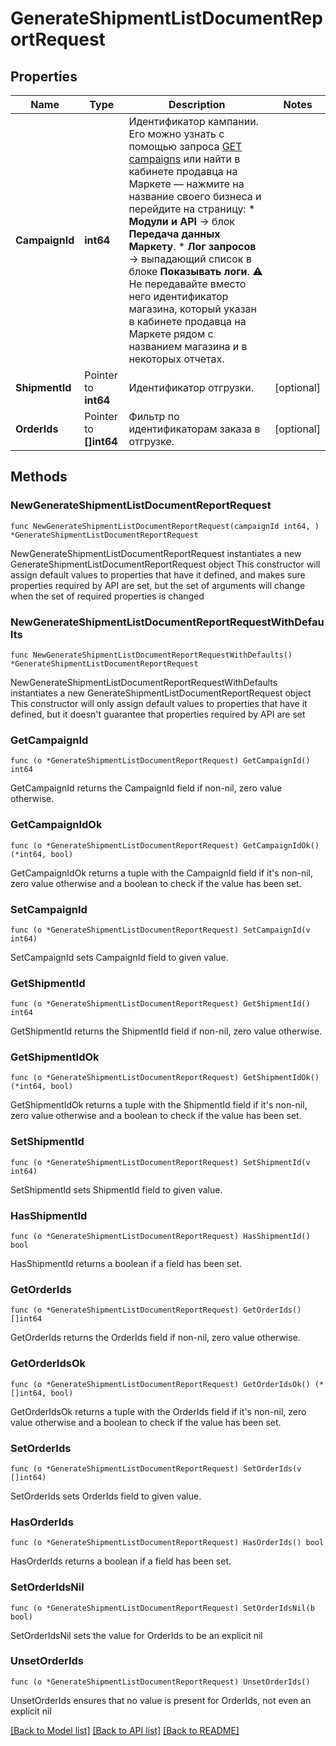 # GenerateShipmentListDocumentReportRequest

## Properties

Name | Type | Description | Notes
------------ | ------------- | ------------- | -------------
**CampaignId** | **int64** | Идентификатор кампании.  Его можно узнать с помощью запроса [GET campaigns](../../reference/campaigns/getCampaigns.md) или найти в кабинете продавца на Маркете — нажмите на название своего бизнеса и перейдите на страницу:    * **Модули и API** → блок **Передача данных Маркету**.   * **Лог запросов** → выпадающий список в блоке **Показывать логи**.  ⚠️ Не передавайте вместо него идентификатор магазина, который указан в кабинете продавца на Маркете рядом с названием магазина и в некоторых отчетах.  | 
**ShipmentId** | Pointer to **int64** | Идентификатор отгрузки. | [optional] 
**OrderIds** | Pointer to **[]int64** | Фильтр по идентификаторам заказа в отгрузке. | [optional] 

## Methods

### NewGenerateShipmentListDocumentReportRequest

`func NewGenerateShipmentListDocumentReportRequest(campaignId int64, ) *GenerateShipmentListDocumentReportRequest`

NewGenerateShipmentListDocumentReportRequest instantiates a new GenerateShipmentListDocumentReportRequest object
This constructor will assign default values to properties that have it defined,
and makes sure properties required by API are set, but the set of arguments
will change when the set of required properties is changed

### NewGenerateShipmentListDocumentReportRequestWithDefaults

`func NewGenerateShipmentListDocumentReportRequestWithDefaults() *GenerateShipmentListDocumentReportRequest`

NewGenerateShipmentListDocumentReportRequestWithDefaults instantiates a new GenerateShipmentListDocumentReportRequest object
This constructor will only assign default values to properties that have it defined,
but it doesn't guarantee that properties required by API are set

### GetCampaignId

`func (o *GenerateShipmentListDocumentReportRequest) GetCampaignId() int64`

GetCampaignId returns the CampaignId field if non-nil, zero value otherwise.

### GetCampaignIdOk

`func (o *GenerateShipmentListDocumentReportRequest) GetCampaignIdOk() (*int64, bool)`

GetCampaignIdOk returns a tuple with the CampaignId field if it's non-nil, zero value otherwise
and a boolean to check if the value has been set.

### SetCampaignId

`func (o *GenerateShipmentListDocumentReportRequest) SetCampaignId(v int64)`

SetCampaignId sets CampaignId field to given value.


### GetShipmentId

`func (o *GenerateShipmentListDocumentReportRequest) GetShipmentId() int64`

GetShipmentId returns the ShipmentId field if non-nil, zero value otherwise.

### GetShipmentIdOk

`func (o *GenerateShipmentListDocumentReportRequest) GetShipmentIdOk() (*int64, bool)`

GetShipmentIdOk returns a tuple with the ShipmentId field if it's non-nil, zero value otherwise
and a boolean to check if the value has been set.

### SetShipmentId

`func (o *GenerateShipmentListDocumentReportRequest) SetShipmentId(v int64)`

SetShipmentId sets ShipmentId field to given value.

### HasShipmentId

`func (o *GenerateShipmentListDocumentReportRequest) HasShipmentId() bool`

HasShipmentId returns a boolean if a field has been set.

### GetOrderIds

`func (o *GenerateShipmentListDocumentReportRequest) GetOrderIds() []int64`

GetOrderIds returns the OrderIds field if non-nil, zero value otherwise.

### GetOrderIdsOk

`func (o *GenerateShipmentListDocumentReportRequest) GetOrderIdsOk() (*[]int64, bool)`

GetOrderIdsOk returns a tuple with the OrderIds field if it's non-nil, zero value otherwise
and a boolean to check if the value has been set.

### SetOrderIds

`func (o *GenerateShipmentListDocumentReportRequest) SetOrderIds(v []int64)`

SetOrderIds sets OrderIds field to given value.

### HasOrderIds

`func (o *GenerateShipmentListDocumentReportRequest) HasOrderIds() bool`

HasOrderIds returns a boolean if a field has been set.

### SetOrderIdsNil

`func (o *GenerateShipmentListDocumentReportRequest) SetOrderIdsNil(b bool)`

 SetOrderIdsNil sets the value for OrderIds to be an explicit nil

### UnsetOrderIds
`func (o *GenerateShipmentListDocumentReportRequest) UnsetOrderIds()`

UnsetOrderIds ensures that no value is present for OrderIds, not even an explicit nil

[[Back to Model list]](../README.md#documentation-for-models) [[Back to API list]](../README.md#documentation-for-api-endpoints) [[Back to README]](../README.md)


